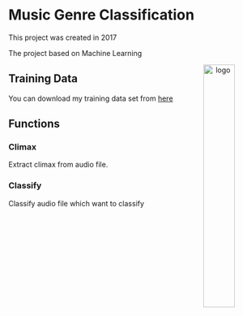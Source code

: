 # Music Genre Classification

This project was created in 2017

The project based on Machine Learning

<p align="center">
  <img style="float: right;" src="https://user-images.githubusercontent.com/43424015/46453998-0c77e180-c759-11e8-877a-8c820edba83b.png" alt="logo"/ width="35%">
</p>


## Training Data
You can download my training data set from [here](https://drive.google.com/open?id=1_ToCRL_EVR6LGIzJA1jcfJLvr-_nvMNV)



## Functions

### Climax
Extract climax from audio file.

### Classify
Classify audio file which want to classify
